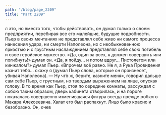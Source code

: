 ```yaml
---
path: "/blog/page_2209"
title: "Part 2209"
---
```


л это, но вместо того, чтобы действовать, он думал только о своем предприятии, перебирая все его малейшие, будущие подробности. Пьер в своих мечтаниях не представлял себе живо ни самого процесса нанесения удара, ни смерти Наполеона, но с необыкновенною яркостью и с грустным наслаждением представлял себе свою погибель и свое геройское мужество.
«Да, один за всех, я должен совершить или погибнуть!» думал он. «Да, я пойду... и потом вдруг... Пистолетом или кинжалом?» думал Пьер. «Впрочем всё равно. Не я, а Рука Провидения казнит тебя... скажу я (думал Пьер слова, которые он произнесет, убивая Наполеона). — Ну чтò ж, берите, казните меня», говорил дальше сам себе Пьер, с грустным, но твердым выражением на лице, опуская голову.
В то время как Пьер, стоя по середине комнаты, рассуждал с собою таким образом, дверь кабинета отворилась, и на пороге показалась совершенно изменившаяся фигура всегда прежде робкого Макара Алексеевича. Халат его был распахнут. Лицо было красно и безобразно. Он, очев
